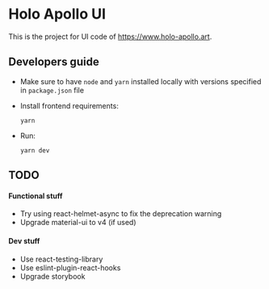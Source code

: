 # Holo Apollo UI

This is the project for UI code of https://www.holo-apollo.art.

## Developers guide

- Make sure to have `node` and `yarn` installed locally with versions specified in `package.json` file

- Install frontend requirements:

  ```
  yarn
  ```

- Run:

  ```
  yarn dev
  ```

## TODO

#### Functional stuff

- Try using react-helmet-async to fix the deprecation warning
- Upgrade material-ui to v4 (if used)

#### Dev stuff

- Use react-testing-library
- Use eslint-plugin-react-hooks
- Upgrade storybook
